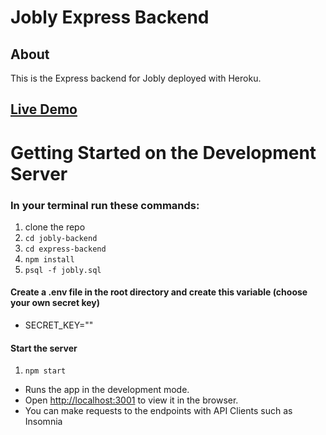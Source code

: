 # Jobly Express Backend

## About

This is the Express backend for Jobly deployed with Heroku.

## [Live Demo]()

# Getting Started on the Development Server

### In your terminal run these commands:

1. clone the repo
2. `cd jobly-backend`
3. `cd express-backend`
3. `npm install`
4. `psql -f jobly.sql`

#### Create a .env file in the root directory and create this variable (choose your own secret key)
- SECRET_KEY=""

#### Start the server
1. `npm start`

- Runs the app in the development mode.
- Open [http://localhost:3001](http://localhost:3001) to view it in the browser.
- You can make requests to the endpoints with API Clients such as Insomnia